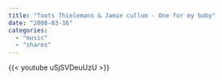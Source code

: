 ```yaml
---
title: "Toots Thielemans & Jamie cullum - One for my baby"
date: "2008-03-16"
categories:
  - "music"
  - "shares"
---
```


{{< youtube uSjSVDeuUzU >}}
